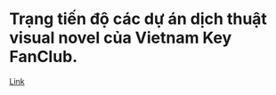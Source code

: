 # Trạng tiến độ các dự án dịch thuật visual novel của Vietnam Key FanClub. 
[Link](https://vnkeyfc.github.io/vnkeyfc_progress/)
